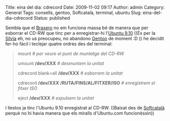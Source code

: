 Title: eina del dia: cdrecord
Date: 2009-11-02 09:17
Author: admin
Category: General
Tags: consells, gentoo, Softcatalà, terminal, ubuntu
Slug: eina-del-dia-cdrecord
Status: published

Sembla que el [Brasero](http://en.wikipedia.org/wiki/Brasero_(software) "Article de la wikipedia anglesa sobre el programa de enregistrament de CD/DVD Brasero") no em funciona massa bé de manera que per esborrar el CD-RW que tinc per a enregistrar-hi l'[Ubuntu 9.10](http://www.ubuntu.com/products/whatisubuntu/910features "Tour sobre l'Ubunut 9.10") ((És per la [Sílvia](http://silvia.badall.net "Bloc de la Sílvia") eh, no us preocupeu, no abandono [Gentoo](http://www.gentoo.org "Lloc web de la distribució Gentoo") de moment :D )) he decidit fer-ho fàcil i teclejar quatre ordres des del terminal:

> mount *\# per veure el punt de muntatge del CD-RW*
>
> umount **/dev/XXX** *\# desmuntem la unitat*
>
> cdrecord blank=all **/dev/XXX** *\# esborrem la unitat*
>
> cdrecord **/dev/XXX** **/RUTA/FINS/AL/FITXER/ISO** *\# enregistrem el fitxer ISO*
>
> eject **/dev/XXX** *\# expulsem la unitat*

I llestos ja tinc l'Ubuntu 9.10 enregistrat al CD-RW. ((Baixat des de [Softcatalà](http://www.softcatala.cat "Lloc web del projecte de traducció de programari al català Softcatalà") perquè no hi havia manera que els miralls d'Ubuntu.com funcionèssin))

